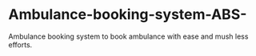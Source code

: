 # Ambulance-booking-system-ABS-
Ambulance booking system to book ambulance with ease and mush less efforts.
